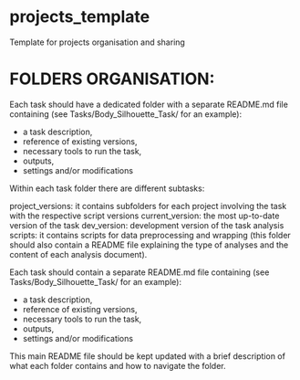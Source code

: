 # projects_template
Template for projects organisation and sharing

# FOLDERS ORGANISATION:

Each task should have a dedicated folder with a separate README.md file containing (see Tasks/Body_Silhouette_Task/ for an example):
- a task description, 
- reference of existing versions,
- necessary tools to run the task,
- outputs,
- settings and/or modifications

Within each task folder there are different subtasks:

project_versions: it contains subfolders for each project involving the task with the respective script versions
current_version: the most up-to-date version of the task
dev_version: development version of the task
analysis scripts: it contains scripts for data preprocessing and wrapping (this folder should also contain a README file explaining the type of analyses and the content of each analysis document).

Each task should contain a separate README.md file containing (see Tasks/Body_Silhouette_Task/ for an example):
- a task description, 
- reference of existing versions,
- necessary tools to run the task,
- outputs,
- settings and/or modifications


This main README file should be kept updated with a brief description of what each folder contains and how to navigate the folder.
